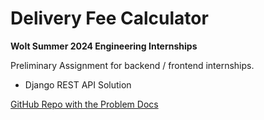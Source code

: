 # Delivery Fee Calculator

**Wolt Summer 2024 Engineering Internships**

Preliminary Assignment for backend / frontend internships.

- Django REST API Solution

[GitHub Repo with the Problem Docs](https://github.com/woltapp/engineering-internship-2024/tree/5a3edf8744925e9b20a58a1376ec20e998fad1e2)



